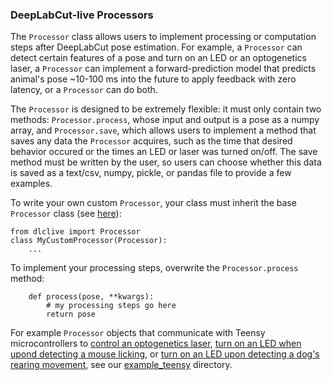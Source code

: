 ### DeepLabCut-live Processors

The `Processor` class allows users to implement processing or computation steps after DeepLabCut pose estimation. For example, a `Processor` can detect certain features of a pose and turn on an LED or an optogenetics laser, a `Processor` can implement a forward-prediction model that predicts animal's pose ~10-100 ms into the future to apply feedback with zero latency, or a `Processor` can do both.

The `Processor` is designed to be extremely flexible: it must only contain two methods: `Processor.process`, whose input and output is a pose as a numpy array, and `Processor.save`, which allows users to implement a method that saves any data the `Processor` acquires, such as the time that desired behavior occured or the times an LED or laser was turned on/off. The save method must be written by the user, so users can choose whether this data is saved as a text/csv, numpy, pickle, or pandas file to provide a few examples.

To write your own custom `Processor`, your class must inherit the base `Processor` class (see [here](./processor.py)):
```
from dlclive import Processor
class MyCustomProcessor(Processor):
    ...
```

To implement your processing steps, overwrite the `Processor.process` method:
```
    def process(pose, **kwargs):
        # my processing steps go here
        return pose
```

For example `Processor` objects that communicate with Teensy microcontrollers to [control an optogenetics laser](../../example_processors/TeensyLaser), [turn on an LED when upond detecting a mouse licking](../../example_processors/MouseLickLED), or [turn on an LED upon detecting a dog's rearing movement](../../example_processors/DogJumpLED), see our [example_teensy](../../example_processors) directory.
